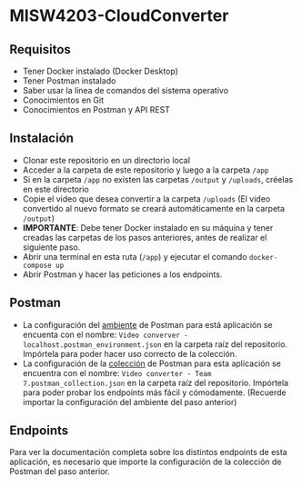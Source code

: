# MISW4203-CloudConverter

## Requisitos
* Tener Docker instalado (Docker Desktop)
* Tener Postman instalado
* Saber usar la línea de comandos del sistema operativo
* Conocimientos en Git
* Conocimientos en Postman y API REST

## Instalación
* Clonar este repositorio en un directorio local
* Acceder a la carpeta de este repositorio y luego a la carpeta `/app`
* Si en la carpeta `/app` no existen las carpetas `/output` y `/uploads`, créelas en este directorio
* Copie el video que desea convertir a la carpeta `/uploads` (El video convertido al nuevo formato se creará automáticamente en la carpeta `/output`)
* **IMPORTANTE**: Debe tener Docker instalado en su máquina y tener creadas las carpetas de los pasos anteriores, antes de realizar el siguiente paso.
* Abrir una terminal en esta ruta (`/app`) y ejecutar el comando `docker-compose up`
* Abrir Postman y hacer las peticiones a los endpoints.

## Postman
* La configuración del <ins>ambiente</ins> de Postman para está aplicación se encuenta con el nombre: `Video converver - localhost.postman_environment.json` en la carpeta raíz del repositorio. Impórtela para poder hacer uso correcto de la colección.
* La configuración de la <ins>colección</ins> de Postman para esta aplicación se encuentra con el nombre: `Video converter - Team 7.postman_collection.json` en la carpeta raíz del repositorio. Impórtela para poder probar los endpoints más fácil y cómodamente. (Recuerde importar la configuración del ambiente del paso anterior)

## Endpoints
Para ver la documentación completa sobre los distintos endpoints de esta aplicación, es necesario que importe la configuración de la colección de Postman del paso anterior.
